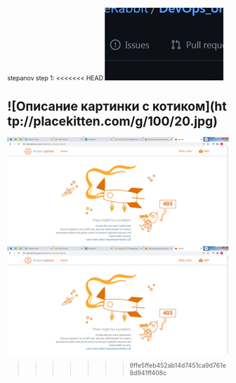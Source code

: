 stepanov
step 1:
<<<<<<< HEAD
![trial screenshot](screenshots/screenshot0.JPG)

![Описание картинки с котиком](ht tp://placekitten.com/g/100/20.jpg)
=======
![task1](https://github.com/SecretiveRabbit/DevOps_online_Kharkiv_2020Q42021Q1/blob/main/m1/task1.1/screenshots/scr1.PNG)
![Task1](m1/task1.1/screenshots/scr1.png)
>>>>>>> 9ffe5ffeb452ab14d7451ca9d761e8d941ff408c
